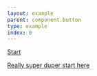 ```yaml
---
layout: example
parent: component.button
type: example
index: 0
---
```


<div class="ds_button-group">
<a href="#" class="ds_button  ds_button--fixed" data-button="button-ACTION">Start</a><br />

<a href="#" class="ds_button  ds_button--fixed" data-button="button-ACTION">Really super duper start here</a>
</div>
